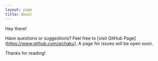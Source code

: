 ```yaml
---
layout: page
title: About
---
```


<p class="message">
  Hey there!
</p>

Have questions or suggestions? Feel free to [visit GitHub Page](https://www.github.com/aichaku]. A page for issues will be open soon. 

Thanks for reading!
